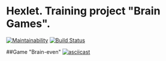 # Hexlet. Training project "Brain Games".
[![Maintainability](https://api.codeclimate.com/v1/badges/0dc4cfbc44c6be71c605/maintainability)](https://codeclimate.com/github/macanel/project-lvl1-s412/maintainability)
[![Build Status](https://travis-ci.com/macanel/project-lvl1-s412.svg?branch=master)](https://travis-ci.com/macanel/project-lvl1-s412)

##Game "Brain-even"
[![asciicast](https://asciinema.org/a/RHI3uVmq6Uv4D08nI0wKiGSFV.svg)](https://asciinema.org/a/RHI3uVmq6Uv4D08nI0wKiGSFV)
